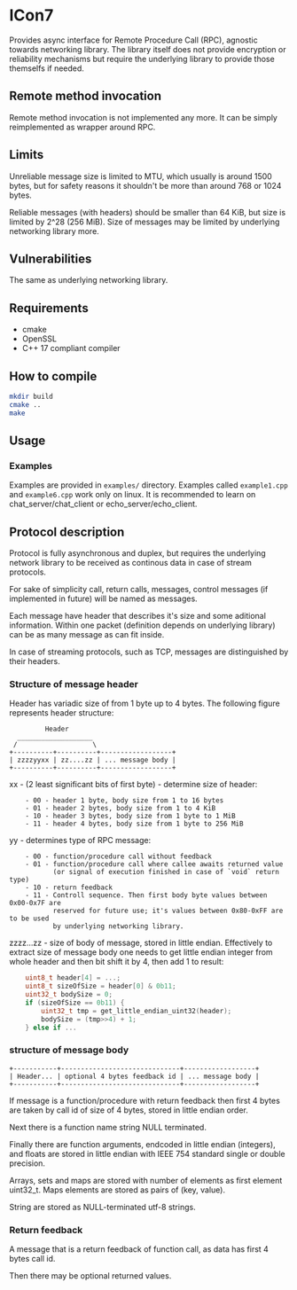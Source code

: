 
# ICon7

Provides async interface for Remote Procedure Call (RPC), agnostic towards
networking library. The
library itself does not provide encryption or reliability mechanisms but require
the underlying library to provide those themselfs if needed.

## Remote method invocation

Remote method invocation is not implemented any more. It can be simply
reimplemented as wrapper around RPC.

## Limits

Unreliable message size is limited to MTU, which usually is around 1500 bytes,
but for safety reasons it shouldn't be more than around 768 or 1024 bytes.

Reliable messages (with headers) should be smaller than 64 KiB, but
size is limited by 2^28 (256 MiB). Size of messages may be limited by underlying
networking library more.

## Vulnerabilities

The same as underlying networking library.

## Requirements

- cmake
- OpenSSL
- C++ 17 compliant compiler

## How to compile

```bash
mkdir build
cmake ..
make
```

## Usage

### Examples

Examples are provided in `examples/` directory. Examples called `example1.cpp`
and `example6.cpp` work only on linux. It is recommended to learn on
chat\_server/chat\_client or echo\_server/echo\_client.

## Protocol description

Protocol is fully asynchronous and duplex, but requires the underlying network
library to be received as continous data in case of stream protocols.

For sake of simplicity call, return calls, messages, control messages (if
implemented in future) will be named as messages.

Each message have header that describes it's size and some aditional information.
Within one packet (definition depends on underlying library) can be as many
message as can fit inside.

In case of streaming protocols, such as TCP, messages are distinguished by their
headers.

### Structure of message header

Header has variadic size of from 1 byte up to 4 bytes. The following figure
represents header structure:

```
         Header
  ___________________
 /                   \
+----------+----------+------------------+
| zzzzyyxx | zz....zz | ... message body |
+----------+----------+------------------+
```

xx - (2 least significant bits of first byte) - determine size of header:
```
    - 00 - header 1 byte, body size from 1 to 16 bytes
    - 01 - header 2 bytes, body size from 1 to 4 KiB
    - 10 - header 3 bytes, body size from 1 byte to 1 MiB
    - 11 - header 4 bytes, body size from 1 byte to 256 MiB 
```

yy - determines type of RPC message:
```
    - 00 - function/procedure call without feedback
    - 01 - function/procedure call where callee awaits returned value
           (or signal of execution finished in case of `void` return type)
    - 10 - return feedback
    - 11 - Controll sequence. Then first body byte values between 0x00-0x7F are
           reserved for future use; it's values between 0x80-0xFF are to be used
           by underlying networking library.
```

zzzz...zz - size of body of message, stored in little endian. Effectively to
    extract size of message body one needs to get little endian integer from
    whole header and then bit shift it by 4, then add 1 to result:
``` C
    uint8_t header[4] = ...;
    uint8_t sizeOfSize = header[0] & 0b11;
    uint32_t bodySize = 0;
    if (sizeOfSize == 0b11) {
        uint32_t tmp = get_little_endian_uint32(header);
        bodySize = (tmp>>4) + 1;
    } else if ...
```

### structure of message body

```
+-----------+------------------------------+------------------+
| Header... | optional 4 bytes feedback id | ... message body |
+-----------+------------------------------+------------------+
```

If message is a function/procedure with return feedback then first 4 bytes are
taken by call id of size of 4 bytes, stored in little endian order.

Next there is a function name string NULL terminated.

Finally there are function arguments, endcoded in little endian (integers),
and floats are stored in little endian with IEEE 754 standard single or double
precision.

Arrays, sets and maps are stored with number of elements as first element
uint32\_t. Maps elements are stored as pairs of (key, value).

String are stored as NULL-terminated utf-8 strings.

### Return feedback

A message that is a return feedback of function call, as data has first 4 bytes
call id.

Then there may be optional returned values.

